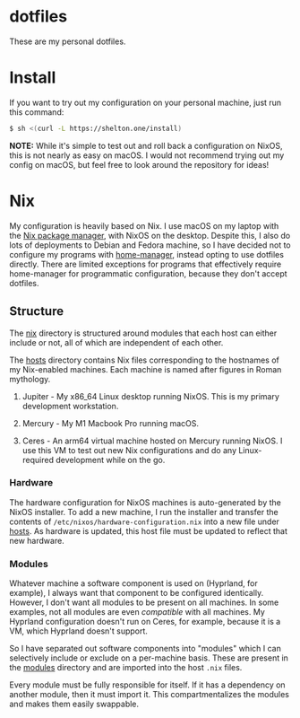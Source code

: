 # dotfiles

These are my personal dotfiles.

# Install

If you want to try out my configuration on your personal machine, just run this
command:

```sh
$ sh <(curl -L https://shelton.one/install)
```

**NOTE:** While it's simple to test out and roll back a configuration on NixOS,
this is not nearly as easy on macOS. I would not recommend trying out my config
on macOS, but feel free to look around the repository for ideas!

# Nix

My configuration is heavily based on Nix. I use macOS on my laptop with the
[Nix package manager](http://nixos.org), with NixOS on the desktop. Despite
this, I also do lots of deployments to Debian and Fedora machine, so I have
decided not to configure my programs with [home-manager](), instead opting to
use dotfiles directly. There are limited exceptions for programs that
effectively require home-manager for programmatic configuration, because they
don't accept dotfiles.

## Structure

The [nix](./nix) directory is structured around modules that each host can
either include or not, all of which are independent of each other.

The [hosts](./nix/hosts) directory contains Nix files corresponding to the
hostnames of my Nix-enabled machines. Each machine is named after figures in
Roman mythology.

1. Jupiter - My x86\_64 Linux desktop running NixOS. This is my primary
development workstation.

2. Mercury - My M1 Macbook Pro running macOS.

3. Ceres - An arm64 virtual machine hosted on Mercury running NixOS. I use
this VM to test out new Nix configurations and do any Linux-required development
while on the go.

### Hardware

The hardware configuration for NixOS machines is auto-generated by the NixOS
installer. To add a new machine, I run the installer and transfer the contents
of `/etc/nixos/hardware-configuration.nix` into a new file under
[hosts](./nix/hosts). As hardware is updated, this host file must be updated to
reflect that new hardware.

### Modules

Whatever machine a software component is used on (Hyprland, for example), I
always want that component to be configured identically. However, I don't want
all modules to be present on all machines. In some examples, not all modules are
even _compatible_ with all machines. My Hyprland configuration doesn't run on
Ceres, for example, because it is a VM, which Hyprland doesn't support.

So I have separated out software components into "modules" which I can
selectively include or exclude on a per-machine basis. These are present in the
[modules](./nix/modules) directory and are imported into the host `.nix` files.

Every module must be fully responsible for itself. If it has a dependency on
another module, then it must import it. This compartmentalizes the modules and
makes them easily swappable.
